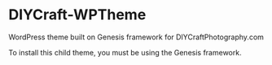 # DIYCraft-WPTheme
WordPress theme built on Genesis framework for DIYCraftPhotography.com

To install this child theme, you must be using the Genesis framework.
